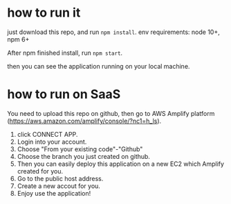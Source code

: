 # how to run it
just download this repo, and run `npm install`.
env requirements: node 10+, npm 6+

After npm finished install, run `npm start`.

then you can see the application running on your local machine.

# how to run on SaaS
You need to upload this repo on github, then go to AWS Amplify platform (https://aws.amazon.com/amplify/console/?nc1=h_ls).

1. click CONNECT APP.
2. Login into your account.
3. Choose "From your existing code"-"Github"
4. Choose the branch you just created on github.
5. Then you can easily deploy this application on a new EC2 which Amplify created for you.
6. Go to the public host address.
7. Create a new accout for you.
8. Enjoy use the application!
